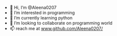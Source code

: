 - 👋 Hi, I’m @Aleena0207
- 👀 I’m interested in programming
- 🌱 I’m currently learning python
- 💞️ I’m looking to collaborate on programming world
- 📫 reach me at www.github.com/Aleena0207/

<!---
Aleena0207/Aleena0207 is a ✨ special ✨ repository because its `README.md` (this file) appears on your GitHub profile.
You can click the Preview link to take a look at your changes.
--->
